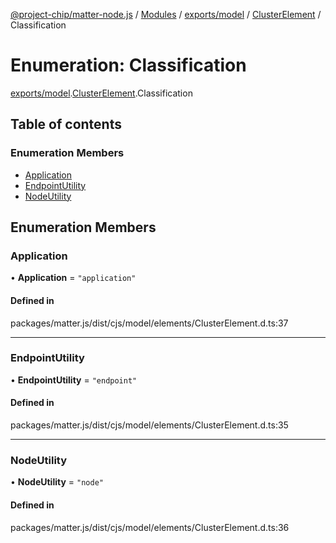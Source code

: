 [@project-chip/matter-node.js](../README.md) / [Modules](../modules.md) / [exports/model](../modules/exports_model.md) / [ClusterElement](../modules/exports_model.ClusterElement.md) / Classification

# Enumeration: Classification

[exports/model](../modules/exports_model.md).[ClusterElement](../modules/exports_model.ClusterElement.md).Classification

## Table of contents

### Enumeration Members

- [Application](exports_model.ClusterElement.Classification.md#application)
- [EndpointUtility](exports_model.ClusterElement.Classification.md#endpointutility)
- [NodeUtility](exports_model.ClusterElement.Classification.md#nodeutility)

## Enumeration Members

### Application

• **Application** = ``"application"``

#### Defined in

packages/matter.js/dist/cjs/model/elements/ClusterElement.d.ts:37

___

### EndpointUtility

• **EndpointUtility** = ``"endpoint"``

#### Defined in

packages/matter.js/dist/cjs/model/elements/ClusterElement.d.ts:35

___

### NodeUtility

• **NodeUtility** = ``"node"``

#### Defined in

packages/matter.js/dist/cjs/model/elements/ClusterElement.d.ts:36
